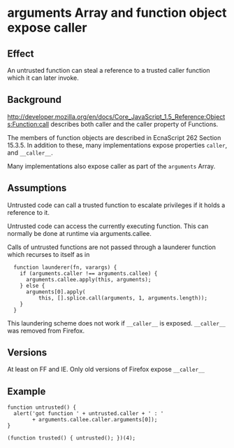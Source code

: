 # arguments Array and function object expose caller #

## Effect ##
An untrusted function can steal a reference to a trusted caller function which it can later invoke.


## Background ##
http://developer.mozilla.org/en/docs/Core_JavaScript_1.5_Reference:Objects:Function:call describes both caller and the caller property of Functions.

The members of function objects are described in EcnaScript 262 Section 15.3.5.
In addition to these, many implementations expose properties `caller`, and `__caller__`.

Many implementations also expose caller as part of the `arguments` Array.



## Assumptions ##
Untrusted code can call a trusted function to escalate privileges if it holds a reference to it.

Untrusted code can access the currently executing function.  This can normally be done at runtime via arguments.callee.

Calls of untrusted functions are not passed through a launderer function which recurses to itself as in
```
  function launderer(fn, varargs) {
    if (arguments.caller !== arguments.callee) {
      arguments.callee.apply(this, arguments);
    } else {
      arguments[0].apply(
          this, [].splice.call(arguments, 1, arguments.length));
    }
  }
```
This laundering scheme does not work if `__caller__` is exposed.  `__caller__` was removed from Firefox.



## Versions ##
At least on FF and IE.  Only old versions of Firefox expose `__caller__`



## Example ##
```
function untrusted() {
  alert('got function ' + untrusted.caller + ' : '
        + arguments.callee.caller.arguments[0]);
}

(function trusted() { untrusted(); })(4);
```